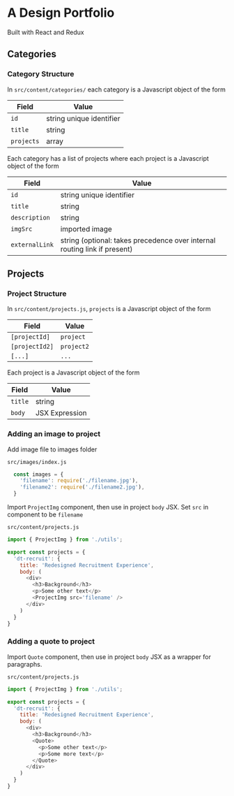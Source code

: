 # A Design Portfolio
Built with React and Redux

## Categories

### Category Structure
In `src/content/categories/` each category is a Javascript object of the form

Field | Value
--- | ---
`id` | string unique identifier
`title` | string
`projects` | array

Each category has a list of projects where each project is a Javascript object of the form

Field | Value
--- | ---
`id` | string unique identifier
`title` | string
`description` | string
`imgSrc` | imported image
`externalLink` | string (optional: takes precedence over internal routing link if present)

## Projects

### Project Structure
In `src/content/projects.js`, `projects` is a Javascript object of the form

Field | Value
--- | ---
`[projectId]` | `project`
`[projectId2]` | `project2`
`[...]` | `...`

Each project is a Javascript object of the form

Field | Value
--- | ---
`title` | string
`body`| JSX Expression

### Adding an image to project
Add image file to images folder

`src/images/index.js`
```javascript
  const images = {
    'filename': require('./filename.jpg'),
    'filename2': require('./filename2.jpg'),
  }
```
Import `ProjectImg` component, then use in project `body` JSX. Set `src` in component to be `filename`

`src/content/projects.js`
```javascript
import { ProjectImg } from './utils';

export const projects = {
  'dt-recruit': {
    title: 'Redesigned Recruitment Experience',
    body: (
      <div>
        <h3>Background</h3>
        <p>Some other text</p>
        <ProjectImg src='filename' />
      </div>
    )
  }
}
```

### Adding a quote to project
Import `Quote` component, then use in project `body` JSX as a wrapper
for paragraphs.

`src/content/projects.js`
```javascript
import { ProjectImg } from './utils';

export const projects = {
  'dt-recruit': {
    title: 'Redesigned Recruitment Experience',
    body: (
      <div>
        <h3>Background</h3>
        <Quote>
          <p>Some other text</p>
          <p>Some more text</p>
        </Quote>
      </div>
    )
  }
}
```
